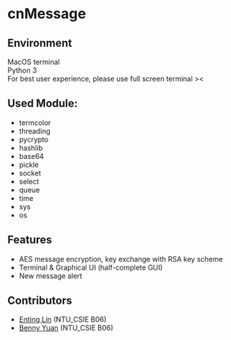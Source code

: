 # cnMessage
## Environment 
MacOS terminal  
Python 3  
For best user experience, please use full screen terminal ><

## Used Module:
* termcolor
*	threading
*	pycrypto
*	hashlib
*	base64
*	pickle
*	socket
*	select
*	queue
*	time
* sys
*	os

## Features
* AES message encryption, key exchange with RSA key scheme
*	Terminal & Graphical UI (half-complete GUI)
*	New message alert

## Contributors
* [Enting Lin](https://github.com/lin9999) (NTU_CSIE B06)  
* [Benny Yuan](https://github.com/b06902115) (NTU_CSIE B06)
